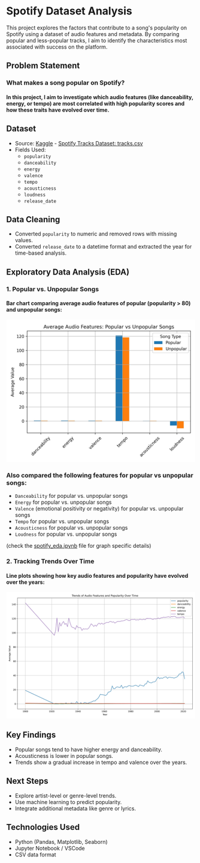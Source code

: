 # Spotify Dataset Analysis
This project explores the factors that contribute to a song's popularity on Spotify using a dataset of audio features and metadata. By comparing popular and less-popular tracks, I aim to identify the characteristics most associated with success on the platform.

## Problem Statement
### What makes a song popular on Spotify?
#### In this project, I aim to investigate which audio features (like danceability, energy, or tempo) are most correlated with high popularity scores and how these traits have evolved over time.

## Dataset
- Source: [Kaggle](https://www.kaggle.com/datasets/yamaerenay/spotify-dataset-19212020-600k-tracks) - [Spotify Tracks Dataset: tracks.csv](https://media.githubusercontent.com/media/satyajitlion/spotify-data-analysis/refs/heads/main/spotify_data/tracks.csv)
- Fields Used:
    - `popularity`
    - `danceability`
    - `energy`
    - `valence`
    - `tempo`
    - `acousticness`
    - `loudness`
    - `release_date`

## Data Cleaning
- Converted `popularity` to numeric and removed rows with missing values.
- Converted `release_date` to a datetime format and extracted the year for time-based analysis.

## Exploratory Data Analysis (EDA)
### 1. Popular vs. Unpopular Songs
#### Bar chart comparing average audio features of popular (popularity > 80) and unpopular songs:

![FigureMeans](images/means_pop_vs_unpop.jpg)

### Also compared the following features for popular vs unpopular songs:
- `Danceability` for popular vs. unpopular songs
- `Energy` for popular vs. unpopular songs
- `Valence` (emotional positivity or negativity) for popular vs. unpopular songs
- `Tempo` for popular vs. unpopular songs
- `Acousticness` for popular vs. unpopular songs
- `Loudness` for popular vs. unpopular songs

(check the [spotify_eda.ipynb](spotify_eda.ipynb) file for graph specific details)

### 2. Tracking Trends Over Time
#### Line plots showing how key audio features and popularity have evolved over the years:

![FigureTrends](images/trends_over_time.jpg)

## Key Findings
- Popular songs tend to have higher energy and danceability.
- Acousticness is lower in popular songs.
- Trends show a gradual increase in tempo and valence over the years.

## Next Steps
- Explore artist-level or genre-level trends.
- Use machine learning to predict popularity.
- Integrate additional metadata like genre or lyrics.

## Technologies Used
- Python (Pandas, Matplotlib, Seaborn)
- Jupyter Notebook / VSCode
- CSV data format
